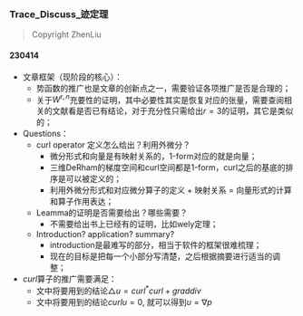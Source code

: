 ### Trace_Discuss_迹定理

> Copyright ZhenLiu



#### 230414

- 文章框架（现阶段的核心）：
  - 势函数的推广也是文章的创新点之一，需要验证各项推广是否是合理的；
  - 关于$W^{r,n}$充要性的证明，其中必要性其实是恢复对应的张量，需要查阅相关的文献看是否已有结论，对于充分性只需给出$r=3$的证明，其它是类似的；
- Questions：
  - curl operator 定义怎么给出？利用外微分？
    - 微分形式和向量是有映射关系的，1-form对应的就是向量；
    - 三维DeRham的梯度空间和curl空间都是1-form，curl之后的基底的排序是可以被定义的；
    - 利用外微分形式和对应微分算子的定义 + 映射关系 = 向量形式的计算和算子作用表达；
  - Leamma的证明是否需要给出？哪些需要？
    - 不需要给出书上已经有的证明，比如wely定理；
  - Introduction? application? summary? 
    - introduction是最难写的部分，相当于软件的框架很难梳理；
    - 现在的目标是把每一个小部分写清楚，之后根据摘要进行适当的调整；
- $curl$算子的推广需要满足：
  - 文中将要用到的结论$\triangle u = curl^{*} curl + grad div$
  - 文中将要用到的结论$curl u = 0$, 就可以得到$u=\nabla p$
